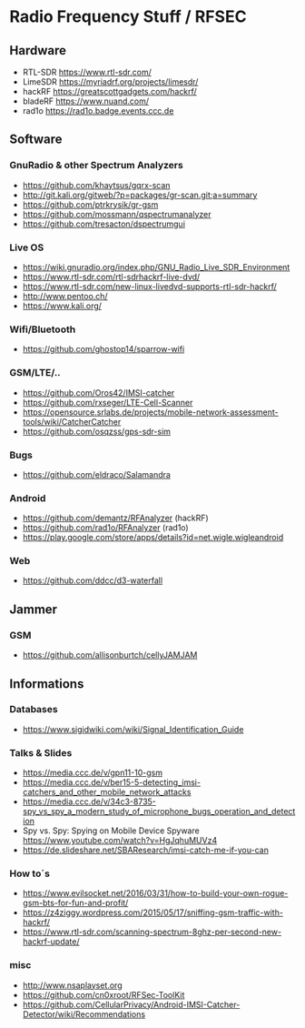 # Radio Frequency Stuff / RFSEC

## Hardware
* RTL-SDR https://www.rtl-sdr.com/
* LimeSDR https://myriadrf.org/projects/limesdr/
* hackRF https://greatscottgadgets.com/hackrf/
* bladeRF https://www.nuand.com/
* rad1o https://rad1o.badge.events.ccc.de

## Software

### GnuRadio & other Spectrum Analyzers
* https://github.com/khaytsus/gqrx-scan
* http://git.kali.org/gitweb/?p=packages/gr-scan.git;a=summary
* https://github.com/ptrkrysik/gr-gsm
* https://github.com/mossmann/qspectrumanalyzer
* https://github.com/tresacton/dspectrumgui

### Live OS
* https://wiki.gnuradio.org/index.php/GNU_Radio_Live_SDR_Environment
* https://www.rtl-sdr.com/rtl-sdrhackrf-live-dvd/
* https://www.rtl-sdr.com/new-linux-livedvd-supports-rtl-sdr-hackrf/
* http://www.pentoo.ch/
* https://www.kali.org/

### Wifi/Bluetooth
* https://github.com/ghostop14/sparrow-wifi

### GSM/LTE/..
* https://github.com/Oros42/IMSI-catcher
* https://github.com/rxseger/LTE-Cell-Scanner
* https://opensource.srlabs.de/projects/mobile-network-assessment-tools/wiki/CatcherCatcher
* https://github.com/osqzss/gps-sdr-sim

### Bugs
* https://github.com/eldraco/Salamandra

### Android
* https://github.com/demantz/RFAnalyzer (hackRF)
* https://github.com/rad1o/RFAnalyzer (rad1o)
* https://play.google.com/store/apps/details?id=net.wigle.wigleandroid

### Web

* https://github.com/ddcc/d3-waterfall

## Jammer

### GSM
* https://github.com/allisonburtch/cellyJAMJAM 

## Informations

### Databases
* https://www.sigidwiki.com/wiki/Signal_Identification_Guide

### Talks & Slides
* https://media.ccc.de/v/gpn11-10-gsm
* https://media.ccc.de/v/ber15-5-detecting_imsi-catchers_and_other_mobile_network_attacks
* https://media.ccc.de/v/34c3-8735-spy_vs_spy_a_modern_study_of_microphone_bugs_operation_and_detection
* Spy vs. Spy: Spying on Mobile Device Spyware https://www.youtube.com/watch?v=HgJqhuMUVz4
* https://de.slideshare.net/SBAResearch/imsi-catch-me-if-you-can

### How to´s
* https://www.evilsocket.net/2016/03/31/how-to-build-your-own-rogue-gsm-bts-for-fun-and-profit/
* https://z4ziggy.wordpress.com/2015/05/17/sniffing-gsm-traffic-with-hackrf/
* https://www.rtl-sdr.com/scanning-spectrum-8ghz-per-second-new-hackrf-update/

### misc
* http://www.nsaplayset.org
* https://github.com/cn0xroot/RFSec-ToolKit
* https://github.com/CellularPrivacy/Android-IMSI-Catcher-Detector/wiki/Recommendations
